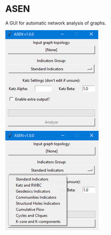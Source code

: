 # ASEN
A GUI for automatic network analysis of graphs.

![screenshot1](https://github.com/mbiggiero/ASEN/blob/main/screenshot1.png?raw=true) ![screenshot2](https://github.com/mbiggiero/ASEN/blob/main/screenshot2.png?raw=true)

